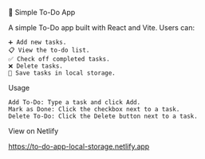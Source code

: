 
📝 Simple To-Do App

A simple To-Do app built with React and Vite. Users can:

    ➕ Add new tasks.
    📋 View the to-do list.
    ✅ Check off completed tasks.
    ❌ Delete tasks.
    💾 Save tasks in local storage.


Usage

    Add To-Do: Type a task and click Add.
    Mark as Done: Click the checkbox next to a task.
    Delete To-Do: Click the Delete button next to a task.
    
View on Netlify

https://to-do-app-local-storage.netlify.app
